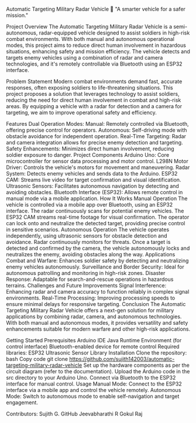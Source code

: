 Automatic Targeting Military Radar Vehicle 🚀
"A smarter vehicle for a safer mission."

Project Overview
The Automatic Targeting Military Radar Vehicle is a semi-autonomous, radar-equipped vehicle designed to assist soldiers in high-risk combat environments. With both manual and autonomous operational modes, this project aims to reduce direct human involvement in hazardous situations, enhancing safety and mission efficiency. The vehicle detects and targets enemy vehicles using a combination of radar and camera technologies, and it's remotely controllable via Bluetooth using an ESP32 interface.

Problem Statement
Modern combat environments demand fast, accurate responses, often exposing soldiers to life-threatening situations. This project proposes a solution that leverages technology to assist soldiers, reducing the need for direct human involvement in combat and high-risk areas. By equipping a vehicle with a radar for detection and a camera for targeting, we aim to improve operational safety and efficiency.

Features
Dual Operation Modes:
Manual: Remotely controlled via Bluetooth, offering precise control for operators.
Autonomous: Self-driving mode with obstacle avoidance for independent operation.
Real-Time Targeting: Radar and camera integration allows for precise enemy detection and targeting.
Safety Enhancements: Minimizes direct human involvement, reducing soldier exposure to danger.
Project Components
Arduino Uno: Core microcontroller for sensor data processing and motor control.
L298N Motor Driver: Controls the vehicle's motors for movement and maneuvering.
Radar System: Detects enemy vehicles and sends data to the Arduino.
ESP32 CAM: Streams live video for target confirmation and visual identification.
Ultrasonic Sensors: Facilitates autonomous navigation by detecting and avoiding obstacles.
Bluetooth Interface (ESP32): Allows remote control in manual mode via a mobile application.
How It Works
Manual Operation
The vehicle is controlled via a mobile app over Bluetooth, using an ESP32 interface.
The radar continuously scans for potential enemy vehicles.
The ESP32 CAM streams real-time footage for visual confirmation.
The operator can lock onto and neutralize the detected target, providing precise control in sensitive scenarios.
Autonomous Operation
The vehicle operates independently, using ultrasonic sensors for obstacle detection and avoidance.
Radar continuously monitors for threats.
Once a target is detected and confirmed by the camera, the vehicle autonomously locks and neutralizes the enemy, avoiding obstacles along the way.
Applications
Combat and Warfare: Enhances soldier safety by detecting and neutralizing enemy vehicles autonomously.
Surveillance and Border Security: Ideal for autonomous patrolling and monitoring in high-risk zones.
Disaster Response: Adaptable for search-and-rescue operations in hazardous terrains.
Challenges and Future Improvements
Signal Interference: Enhancing radar and camera accuracy to function reliably in complex signal environments.
Real-Time Processing: Improving processing speeds to ensure minimal delays for responsive targeting.
Conclusion
The Automatic Targeting Military Radar Vehicle offers a next-gen solution for military applications by combining radar, camera, and autonomous technologies. With both manual and autonomous modes, it provides versatility and safety enhancements suitable for modern warfare and other high-risk applications.

Getting Started
Prerequisites
Arduino IDE
Java Runtime Environment (for control interface)
Bluetooth-enabled device for remote control
Required libraries:
ESP32
Ultrasonic Sensor Library
Installation
Clone the repository:
bash
Copy code
git clone https://github.com/sujith142003/automatic-targeting-military-radar-vehicle
Set up the hardware components as per the circuit diagram (refer to the documentation).
Upload the Arduino code in the src directory to your Arduino Uno.
Connect via Bluetooth to the ESP32 interface for manual control.
Usage
Manual Mode: Connect to the ESP32 interface via a mobile app and control the vehicle remotely.
Autonomous Mode: Switch to autonomous mode to enable self-navigation and target engagement.




Contributors:
Sujith G. GitHub
Jeevabharathi R
Gokul Raj
